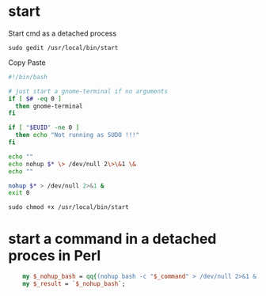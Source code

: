 # start

Start cmd as a detached process

```
sudo gedit /usr/local/bin/start
```

Copy Paste

```bash
#!/bin/bash

# just start a gnome-terminal if no arguments
if [ $# -eq 0 ]
  then gnome-terminal
fi

if [ "$EUID" -ne 0 ]
  then echo "Not running as SUDO !!!"
fi

echo ""
echo nohup $* \> /dev/null 2\>\&1 \&
echo ""

nohup $* > /dev/null 2>&1 &
exit 0
```

```
sudo chmod +x /usr/local/bin/start
```

# start a command in a detached proces in Perl

```pl
    my $_nohup_bash = qq{(nohup bash -c "$_command" > /dev/null 2>&1 &)}; #
    my $_result = `$_nohup_bash`;

```

